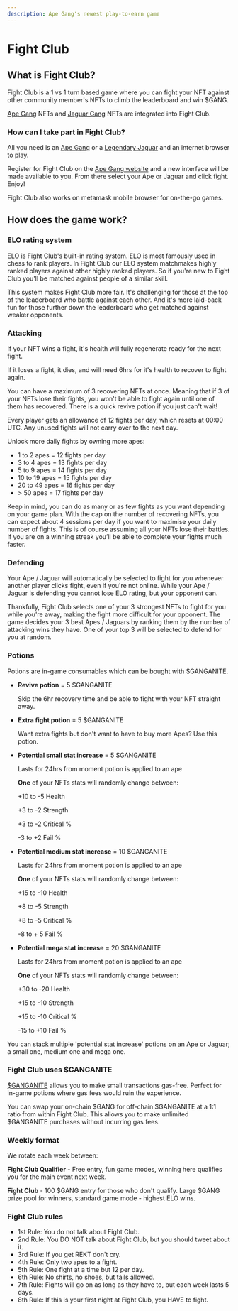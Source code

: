 ```yaml
---
description: Ape Gang's newest play-to-earn game
---
```


# Fight Club

## What is Fight Club?

Fight Club is a 1 vs 1 turn based game where you can fight your NFT against other community member's NFTs to climb the leaderboard and win $GANG.

[Ape Gang](../../nft-collections/ape-gang.md) NFTs and [Jaguar Gang](../../nft-collections/jaguar-gang.md) NFTs are integrated into Fight Club.

### How can I take part in Fight Club?

All you need is an [Ape Gang](../../nft-collections/ape-gang.md) or a [Legendary Jaguar](../../nft-collections/jaguar-gang.md) and an internet browser to play.

Register for Fight Club on the [Ape Gang website](https://apegang.art/) and a new interface will be made available to you. From there select your Ape or Jaguar and click fight. Enjoy!

Fight Club also works on metamask mobile browser for on-the-go games.

## How does the game work?

### ELO rating system

ELO is Fight Club's built-in rating system. ELO is most famously used in chess to rank players. In Fight Club our ELO system matchmakes highly ranked players against other highly ranked players. So if you're new to Fight Club you'll be matched against people of a similar skill.&#x20;

This system makes Fight Club more fair. It's challenging for those at the top of the leaderboard who battle against each other. And it's more laid-back fun for those further down the leaderboard who get matched against weaker opponents.

### Attacking

If your NFT wins a fight, it's health will fully regenerate ready for the next fight.&#x20;

If it loses a fight, it dies, and will need 6hrs for it's health to recover to fight again.&#x20;

You can have a maximum of 3 recovering NFTs at once. Meaning that if 3 of your NFTs lose their fights, you won't be able to fight again until one of them has recovered. There is a quick revive potion if you just can't wait!

Every player gets an allowance of 12 fights per day, which resets at 00:00 UTC. Any unused fights will not carry over to the next day.&#x20;

Unlock more daily fights by owning more apes:

* 1 to 2 apes = 12 fights per day
* 3 to 4 apes = 13 fights per day
* 5 to 9 apes = 14 fights per day
* 10 to 19 apes = 15 fights per day
* 20 to 49 apes = 16 fights per day
* \> 50 apes = 17 fights per day

Keep in mind, you can do as many or as few fights as you want depending on your game plan. With the cap on the number of recovering NFTs, you can expect about 4 sessions per day if you want to maximise your daily number of fights. This is of course assuming all your NFTs lose their battles. If you are on a winning streak you’ll be able to complete your fights much faster.

### Defending

Your Ape / Jaguar will automatically be selected to fight for you whenever another player clicks fight, even if you're not online. While your Ape / Jaguar is defending you cannot lose ELO rating, but your opponent can.

Thankfully, Fight Club selects one of your 3 strongest NFTs to fight for you while you're away, making the fight more difficult for your opponent. The game decides your 3 best Apes / Jaguars by ranking them by the number of attacking wins they have. One of your top 3 will be selected to defend for you at random.

### Potions

Potions are in-game consumables which can be bought with $GANGANITE.&#x20;

*   **Revive potion** = 5 $GANGANITE

    Skip the 6hr recovery time and be able to fight with your NFT straight away.
*   **Extra fight potion** = 5 $GANGANITE

    Want extra fights but don't want to have to buy more Apes? Use this potion.
*   **Potential small stat increase** = 5 $GANGANITE

    Lasts for 24hrs from moment potion is applied to an ape

    **One** of your NFTs stats will randomly change between:&#x20;

    \+10 to -5 Health

    \+3 to -2 Strength

    \+3 to -2 Critical %

    \-3 to +2 Fail %
*   **Potential medium stat increase** = 10 $GANGANITE

    Lasts for 24hrs from moment potion is applied to an ape

    **One** of your NFTs stats will randomly change between:&#x20;

    \+15 to -10 Health

    \+8 to -5 Strength

    \+8 to -5 Critical %

    \-8 to + 5 Fail %
*   **Potential mega stat increase** = 20 $GANGANITE

    Lasts for 24hrs from moment potion is applied to an ape&#x20;

    **One** of your NFTs stats will randomly change between:&#x20;

    \+30 to -20 Health

    \+15 to -10 Strength

    \+15 to -10 Critical %

    \-15 to +10 Fail %

You can stack multiple 'potential stat increase' potions on an Ape or Jaguar; a small one, medium one and mega one.

### Fight Club uses $GANGANITE

[$GANGANITE](../../the-ecosystem/usdganganite-coin.md) allows you to make small transactions gas-free. Perfect for in-game potions where gas fees would ruin the experience.

You can swap your on-chain $GANG for off-chain $GANGANITE at a 1:1 ratio from within Fight Club. This allows you to make unlimited $GANGANITE purchases without incurring gas fees.

### Weekly format

We rotate each week between:

**Fight Club Qualifier** - Free entry, fun game modes, winning here qualifies you for the main event next week.

**Fight Club** - 100 $GANG entry for those who don't qualify. Large $GANG prize pool for winners, standard game mode - highest ELO wins.

### Fight Club rules

* 1st Rule: You do not talk about Fight Club.&#x20;
* 2nd Rule: You DO NOT talk about Fight Club, but you should tweet about it.&#x20;
* 3rd Rule: If you get REKT don't cry.
* 4th Rule: Only two apes to a fight.
* 5th Rule: One fight at a time but 12 per day.&#x20;
* 6th Rule: No shirts, no shoes, but tails allowed.&#x20;
* 7th Rule: Fights will go on as long as they have to, but each week lasts 5 days.&#x20;
* 8th Rule: If this is your first night at Fight Club, you HAVE to fight.

